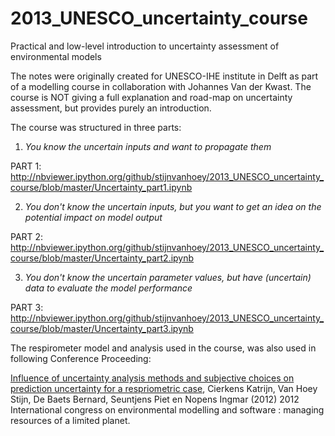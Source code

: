 # 2013_UNESCO_uncertainty_course
Practical and low-level introduction to uncertainty assessment of environmental models

The notes were originally created for UNESCO-IHE institute in Delft as part of a modelling course in collaboration with Johannes Van der Kwast. The course is NOT giving a full explanation and road-map on uncertainty assessment, but provides purely an introduction.

The course was structured in three parts:

1. *You know the uncertain inputs and want to propagate them*
  
  PART 1: http://nbviewer.ipython.org/github/stijnvanhoey/2013_UNESCO_uncertainty_course/blob/master/Uncertainty_part1.ipynb

2. *You don't know the uncertain inputs, but you want to get an idea on the potential impact on model output*
  
  PART 2: http://nbviewer.ipython.org/github/stijnvanhoey/2013_UNESCO_uncertainty_course/blob/master/Uncertainty_part2.ipynb

3. *You don't know the uncertain parameter values, but have (uncertain) data to evaluate the model performance*
  
  PART 3: http://nbviewer.ipython.org/github/stijnvanhoey/2013_UNESCO_uncertainty_course/blob/master/Uncertainty_part3.ipynb

The respirometer model and analysis used in the course, was also used in following Conference Proceeding:

  [Influence of uncertainty analysis methods and subjective choices on prediction uncertainty for a respriometric case](http://hdl.handle.net/1854/LU-3004711), Cierkens Katrijn, Van Hoey Stijn, De Baets Bernard, Seuntjens Piet en Nopens Ingmar (2012) 2012 International congress on environmental modelling and software : managing resources of a limited planet. 

